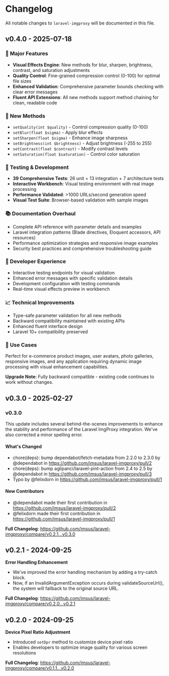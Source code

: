 # Changelog

All notable changes to `laravel-imgproxy` will be documented in this file.

## v0.4.0 - 2025-07-18

### 🚀 Major Features

- **Visual Effects Engine**: New methods for blur, sharpen, brightness, contrast, and saturation adjustments
- **Quality Control**: Fine-grained compression control (0-100) for optimal file sizes
- **Enhanced Validation**: Comprehensive parameter bounds checking with clear error messages
- **Fluent API Extensions**: All new methods support method chaining for clean, readable code

### 🎨 New Methods

- `setQuality(int $quality)` - Control compression quality (0-100)
- `setBlur(float $sigma)` - Apply blur effects
- `setSharpen(float $sigma)` - Enhance image sharpness
- `setBrightness(int $brightness)` - Adjust brightness (-255 to 255)
- `setContrast(float $contrast)` - Modify contrast levels
- `setSaturation(float $saturation)` - Control color saturation

### 🧪 Testing & Development

- **39 Comprehensive Tests**: 26 unit + 13 integration + 7 architecture tests
- **Interactive Workbench**: Visual testing environment with real image processing
- **Performance Validated**: >1000 URLs/second generation speed
- **Visual Test Suite**: Browser-based validation with sample images

### 📚 Documentation Overhaul

- Complete API reference with parameter details and examples
- Laravel integration patterns (Blade directives, Eloquent accessors, API resources)
- Performance optimization strategies and responsive image examples
- Security best practices and comprehensive troubleshooting guide

### 🔧 Developer Experience

- Interactive testing endpoints for visual validation
- Enhanced error messages with specific validation details
- Development configuration with testing commands
- Real-time visual effects preview in workbench

### 📈 Technical Improvements

- Type-safe parameter validation for all new methods
- Backward compatibility maintained with existing APIs
- Enhanced fluent interface design
- Laravel 10+ compatibility preserved

### 🎯 Use Cases

Perfect for e-commerce product images, user avatars, photo galleries, responsive images, and any application requiring dynamic image processing with visual enhancement capabilities.

**Upgrade Note**: Fully backward compatible - existing code continues to work without changes.

## v0.3.0 - 2025-02-27

### v0.3.0

This update includes several behind-the-scenes improvements to enhance the stability and performance of the Laravel ImgProxy integration.  We've also corrected a minor spelling error.

#### What's Changed

* chore(deps): bump dependabot/fetch-metadata from 2.2.0 to 2.3.0 by @dependabot in https://github.com/imsus/laravel-imgproxy/pull/2
* chore(deps): bump aglipanci/laravel-pint-action from 2.4 to 2.5 by @dependabot in https://github.com/imsus/laravel-imgproxy/pull/3
* Typo by @felixdorn in https://github.com/imsus/laravel-imgproxy/pull/1

#### New Contributors

* @dependabot made their first contribution in https://github.com/imsus/laravel-imgproxy/pull/2
* @felixdorn made their first contribution in https://github.com/imsus/laravel-imgproxy/pull/1

**Full Changelog**: https://github.com/imsus/laravel-imgproxy/compare/v0.2.1...v0.3.0

## v0.2.1 - 2024-09-25

**Error Handling Enhancement**

- We've improved the error handling mechanism by adding a try-catch block.
- Now, if an InvalidArgumentException occurs during validateSourceUrl(), the system will fallback to the original source URL.

**Full Changelog**: https://github.com/imsus/laravel-imgproxy/compare/v0.2.0...v0.2.1

## v0.2.0 - 2024-09-25

**Device Pixel Ratio Adjustment**

- Introduced `setDpr` method to customize device pixel ratio
- Enables developers to optimize image quality for various screen resolutions

**Full Changelog**: https://github.com/imsus/laravel-imgproxy/compare/v0.1.1...v0.2.0
